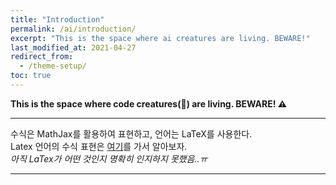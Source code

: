 ```yaml
---
title: "Introduction"
permalink: /ai/introduction/
excerpt: "This is the space where ai creatures are living. BEWARE!"
last_modified_at: 2021-04-27
redirect_from:
  - /theme-setup/
toc: true
---
```



**This is the space where code creatures(:monkey:) are living. BEWARE! :warning:**


---

수식은 MathJax를 활용하여 표현하고, 언어는 LaTeX를 사용한다.<br>
Latex 언어의 수식 표현은 [여기](https://www.codecogs.com/latex/eqneditor.php)를 가서 알아보자.<br>
*아직 LaTex가 어떤 것인지 명확히 인지하지 못했음..ㅠ*<br>

---

